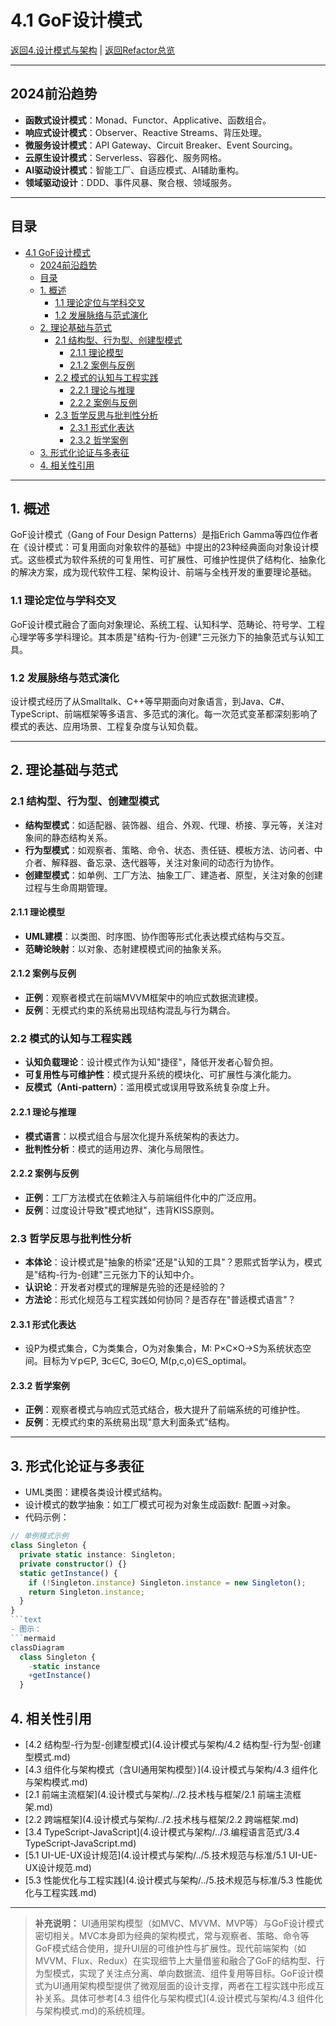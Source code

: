 # 4.1 GoF设计模式

[返回4.设计模式与架构](年度技术回顾/README.md) | [返回Refactor总览](年度技术回顾/README.md)

---

## 2024前沿趋势

- **函数式设计模式**：Monad、Functor、Applicative、函数组合。
- **响应式设计模式**：Observer、Reactive Streams、背压处理。
- **微服务设计模式**：API Gateway、Circuit Breaker、Event Sourcing。
- **云原生设计模式**：Serverless、容器化、服务网格。
- **AI驱动设计模式**：智能工厂、自适应模式、AI辅助重构。
- **领域驱动设计**：DDD、事件风暴、聚合根、领域服务。

---

## 目录

- [4.1 GoF设计模式](#41-gof设计模式)
  - [2024前沿趋势](#2024前沿趋势)
  - [目录](#目录)
  - [1. 概述](#1-概述)
    - [1.1 理论定位与学科交叉](#11-理论定位与学科交叉)
    - [1.2 发展脉络与范式演化](#12-发展脉络与范式演化)
  - [2. 理论基础与范式](#2-理论基础与范式)
    - [2.1 结构型、行为型、创建型模式](#21-结构型行为型创建型模式)
      - [2.1.1 理论模型](#211-理论模型)
      - [2.1.2 案例与反例](#212-案例与反例)
    - [2.2 模式的认知与工程实践](#22-模式的认知与工程实践)
      - [2.2.1 理论与推理](#221-理论与推理)
      - [2.2.2 案例与反例](#222-案例与反例)
    - [2.3 哲学反思与批判性分析](#23-哲学反思与批判性分析)
      - [2.3.1 形式化表达](#231-形式化表达)
      - [2.3.2 哲学案例](#232-哲学案例)
  - [3. 形式化论证与多表征](#3-形式化论证与多表征)
  - [4. 相关性引用](#4-相关性引用)

---

## 1. 概述

GoF设计模式（Gang of Four Design Patterns）是指Erich Gamma等四位作者在《设计模式：可复用面向对象软件的基础》中提出的23种经典面向对象设计模式。这些模式为软件系统的可复用性、可扩展性、可维护性提供了结构化、抽象化的解决方案，成为现代软件工程、架构设计、前端与全栈开发的重要理论基础。

### 1.1 理论定位与学科交叉

GoF设计模式融合了面向对象理论、系统工程、认知科学、范畴论、符号学、工程心理学等多学科理论。其本质是"结构-行为-创建"三元张力下的抽象范式与认知工具。

### 1.2 发展脉络与范式演化

设计模式经历了从Smalltalk、C++等早期面向对象语言，到Java、C#、TypeScript、前端框架等多语言、多范式的演化。每一次范式变革都深刻影响了模式的表达、应用场景、工程复杂度与认知负载。

---

## 2. 理论基础与范式

### 2.1 结构型、行为型、创建型模式

- **结构型模式**：如适配器、装饰器、组合、外观、代理、桥接、享元等，关注对象间的静态结构关系。
- **行为型模式**：如观察者、策略、命令、状态、责任链、模板方法、访问者、中介者、解释器、备忘录、迭代器等，关注对象间的动态行为协作。
- **创建型模式**：如单例、工厂方法、抽象工厂、建造者、原型，关注对象的创建过程与生命周期管理。

#### 2.1.1 理论模型

- **UML建模**：以类图、时序图、协作图等形式化表达模式结构与交互。
- **范畴论映射**：以对象、态射建模模式间的抽象关系。

#### 2.1.2 案例与反例

- **正例**：观察者模式在前端MVVM框架中的响应式数据流建模。
- **反例**：无模式约束的系统易出现结构混乱与行为耦合。

### 2.2 模式的认知与工程实践

- **认知负载理论**：设计模式作为认知"捷径"，降低开发者心智负担。
- **可复用性与可维护性**：模式提升系统的模块化、可扩展性与演化能力。
- **反模式（Anti-pattern）**：滥用模式或误用导致系统复杂度上升。

#### 2.2.1 理论与推理

- **模式语言**：以模式组合与层次化提升系统架构的表达力。
- **批判性分析**：模式的适用边界、演化与局限性。

#### 2.2.2 案例与反例

- **正例**：工厂方法模式在依赖注入与前端组件化中的广泛应用。
- **反例**：过度设计导致"模式地狱"，违背KISS原则。

### 2.3 哲学反思与批判性分析

- **本体论**：设计模式是"抽象的桥梁"还是"认知的工具"？恩熙式哲学认为，模式是"结构-行为-创建"三元张力下的认知中介。
- **认识论**：开发者对模式的理解是先验的还是经验的？
- **方法论**：形式化规范与工程实践如何协同？是否存在"普适模式语言"？

#### 2.3.1 形式化表达

- 设P为模式集合，C为类集合，O为对象集合，M: P×C×O→S为系统状态空间。目标为∀p∈P, ∃c∈C, ∃o∈O, M(p,c,o)∈S_optimal。

#### 2.3.2 哲学案例

- **正例**：观察者模式与响应式范式结合，极大提升了前端系统的可维护性。
- **反例**：无模式约束的系统易出现"意大利面条式"结构。

---

## 3. 形式化论证与多表征

- UML类图：建模各类设计模式结构。
- 设计模式的数学抽象：如工厂模式可视为对象生成函数f: 配置→对象。
- 代码示例：

```typescript
// 单例模式示例
class Singleton {
  private static instance: Singleton;
  private constructor() {}
  static getInstance() {
    if (!Singleton.instance) Singleton.instance = new Singleton();
    return Singleton.instance;
  }
}
```text
- 图示：
```mermaid
classDiagram
  class Singleton {
    -static instance
    +getInstance()
  }
```

## 4. 相关性引用

- [4.2 结构型-行为型-创建型模式](4.设计模式与架构/4.2 结构型-行为型-创建型模式.md)
- [4.3 组件化与架构模式（含UI通用架构模型）](4.设计模式与架构/4.3 组件化与架构模式.md)
- [2.1 前端主流框架](4.设计模式与架构/../2.技术栈与框架/2.1 前端主流框架.md)
- [2.2 跨端框架](4.设计模式与架构/../2.技术栈与框架/2.2 跨端框架.md)
- [3.4 TypeScript-JavaScript](4.设计模式与架构/../3.编程语言范式/3.4 TypeScript-JavaScript.md)
- [5.1 UI-UE-UX设计规范](4.设计模式与架构/../5.技术规范与标准/5.1 UI-UE-UX设计规范.md)
- [5.3 性能优化与工程实践](4.设计模式与架构/../5.技术规范与标准/5.3 性能优化与工程实践.md)

---

> **补充说明：**
> UI通用架构模型（如MVC、MVVM、MVP等）与GoF设计模式密切相关。MVC本身即为经典的架构模式，常与观察者、策略、命令等GoF模式结合使用，提升UI层的可维护性与扩展性。现代前端架构（如MVVM、Flux、Redux）在实现细节上大量借鉴和融合了GoF的结构型、行为型模式，实现了关注点分离、单向数据流、组件复用等目标。GoF设计模式为UI通用架构模型提供了微观层面的设计支撑，两者在工程实践中形成互补关系。具体可参考[4.3 组件化与架构模式](4.设计模式与架构/4.3 组件化与架构模式.md)的系统梳理。

